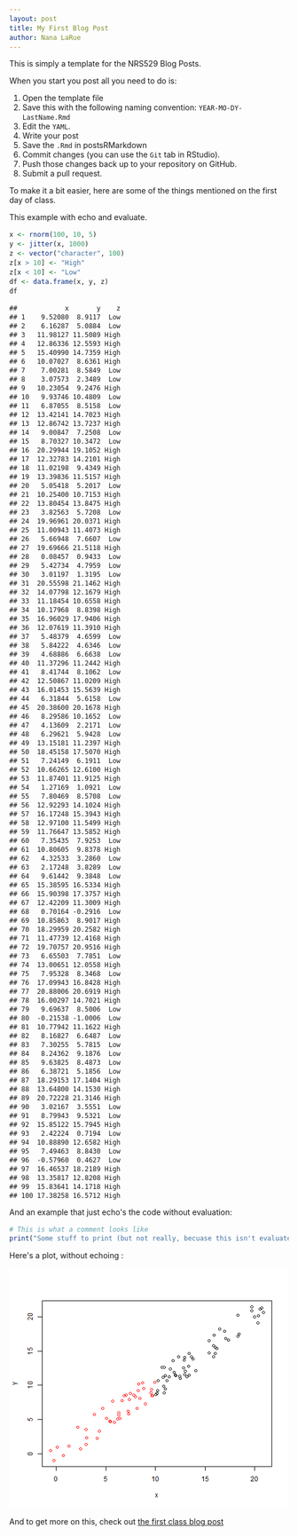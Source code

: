 ```yaml
---
layout: post
title: My First Blog Post
author: Nana LaRue
---
```


This is simply a template for the NRS529 Blog Posts.  

When you start you post all you need to do is:

1. Open the template file
2. Save this with the following naming convention: `YEAR-MO-DY-LastName.Rmd`
3. Edit the `YAML`.
4. Write your post
5. Save the `.Rmd` in postsRMarkdown
6. Commit changes (you can use the `Git` tab in RStudio).
7. Push those changes back up to your repository on GitHub.
8. Submit a pull request.

To make it a bit easier, here are some of the things mentioned on the first day of class.

This example with echo and evaluate.


```r
x <- rnorm(100, 10, 5)
y <- jitter(x, 1000)
z <- vector("character", 100)
z[x > 10] <- "High"
z[x < 10] <- "Low"
df <- data.frame(x, y, z)
df
```

```
##            x       y    z
## 1    9.52080  8.9117  Low
## 2    6.16287  5.0884  Low
## 3   11.98127 11.5089 High
## 4   12.86336 12.5593 High
## 5   15.40990 14.7359 High
## 6   10.07027  8.6361 High
## 7    7.00281  8.5849  Low
## 8    3.07573  2.3489  Low
## 9   10.23054  9.2476 High
## 10   9.93746 10.4809  Low
## 11   6.87055  8.5158  Low
## 12  13.42141 14.7023 High
## 13  12.86742 13.7237 High
## 14   9.00847  7.2508  Low
## 15   8.70327 10.3472  Low
## 16  20.29944 19.1052 High
## 17  12.32783 14.2101 High
## 18  11.02198  9.4349 High
## 19  13.39836 11.5157 High
## 20   5.05418  5.2017  Low
## 21  10.25400 10.7153 High
## 22  13.80454 13.8475 High
## 23   3.82563  5.7208  Low
## 24  19.96961 20.0371 High
## 25  11.00943 11.4073 High
## 26   5.66948  7.6607  Low
## 27  19.69666 21.5118 High
## 28   0.08457  0.9433  Low
## 29   5.42734  4.7959  Low
## 30   3.01197  1.3195  Low
## 31  20.55598 21.1462 High
## 32  14.07798 12.1679 High
## 33  11.18454 10.6558 High
## 34  10.17968  8.8398 High
## 35  16.96029 17.9406 High
## 36  12.07619 11.3910 High
## 37   5.48379  4.6599  Low
## 38   5.84222  4.6346  Low
## 39   4.68886  6.6638  Low
## 40  11.37296 11.2442 High
## 41   8.41744  8.1062  Low
## 42  12.50867 11.0209 High
## 43  16.01453 15.5639 High
## 44   6.31844  5.6158  Low
## 45  20.38600 20.1678 High
## 46   8.29586 10.1652  Low
## 47   4.13609  2.2171  Low
## 48   6.29621  5.9428  Low
## 49  13.15181 11.2397 High
## 50  18.45158 17.5070 High
## 51   7.24149  6.1911  Low
## 52  10.66265 12.6100 High
## 53  11.87401 11.9125 High
## 54   1.27169  1.0921  Low
## 55   7.80469  8.5708  Low
## 56  12.92293 14.1024 High
## 57  16.17248 15.3943 High
## 58  12.97100 11.5499 High
## 59  11.76647 13.5852 High
## 60   7.35435  7.9253  Low
## 61  10.80605  9.8378 High
## 62   4.32533  3.2860  Low
## 63   2.17248  3.8289  Low
## 64   9.61442  9.3848  Low
## 65  15.38595 16.5334 High
## 66  15.90398 17.3757 High
## 67  12.42209 11.3009 High
## 68   0.70164 -0.2916  Low
## 69  10.85863  8.9017 High
## 70  18.29959 20.2582 High
## 71  11.47739 12.4168 High
## 72  19.70757 20.9516 High
## 73   6.65503  7.7851  Low
## 74  13.00651 12.0558 High
## 75   7.95328  8.3468  Low
## 76  17.09943 16.8428 High
## 77  20.88006 20.6919 High
## 78  16.00297 14.7021 High
## 79   9.69637  8.5006  Low
## 80  -0.21538 -1.0006  Low
## 81  10.77942 11.1622 High
## 82   8.16827  6.6487  Low
## 83   7.30255  5.7815  Low
## 84   8.24362  9.1876  Low
## 85   9.63825  8.4873  Low
## 86   6.38721  5.1856  Low
## 87  18.29153 17.1404 High
## 88  13.64800 14.1530 High
## 89  20.72228 21.3146 High
## 90   3.02167  3.5551  Low
## 91   8.79943  9.5321  Low
## 92  15.85122 15.7945 High
## 93   2.42224  0.7194  Low
## 94  10.88890 12.6582 High
## 95   7.49463  8.8430  Low
## 96  -0.57960  0.4627  Low
## 97  16.46537 18.2189 High
## 98  13.35817 12.8208 High
## 99  15.83641 14.1718 High
## 100 17.38258 16.5712 High
```


And an example that just echo's the code without evaluation:


```r
# This is what a comment looks like
print("Some stuff to print (but not really, becuase this isn't evaluated!")
```


Here's a plot, without echoing :

![plot of chunk myPlot](figure/myPlot.png) 


And to get more on this, check out [the first class blog post](http://scicomp2014.edc.uri.edu/posts/2014-01-27-Hollister.html)

